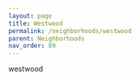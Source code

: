 ```yaml
---
layout: page
title: Westwood
permalink: /neighborhoods/westwood
parent: Neighborhoods
nav_order: 89
---
```


westwood